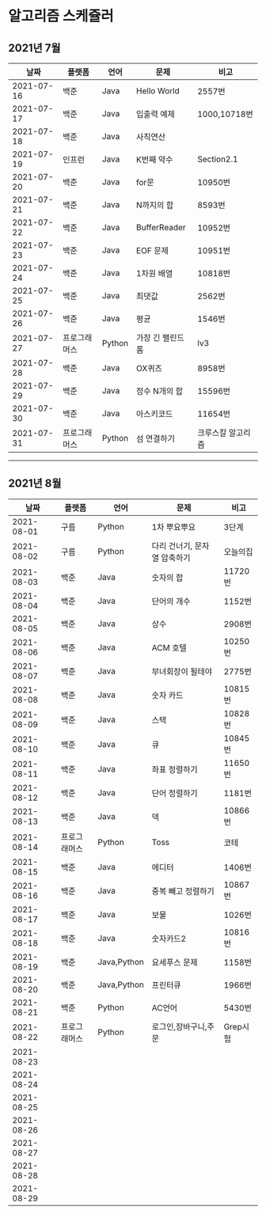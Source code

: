 # 알고리즘 스케쥴러

## 2021년 7월

| 날짜       | 플랫폼       | 언어   | 문제             | 비고              |
| ---------- | ------------ | ------ | ---------------- | ----------------- |
| 2021-07-16 | 백준         | Java   | Hello World      | 2557번            |
| 2021-07-17 | 백준         | Java   | 입출력 예제      | 1000,10718번      |
| 2021-07-18 | 백준         | Java   | 사칙연산         |                   |
| 2021-07-19 | 인프런       | Java   | K번째 약수       | Section2.1        |
| 2021-07-20 | 백준         | Java   | for문            | 10950번           |
| 2021-07-21 | 백준         | Java   | N까지의 합       | 8593번            |
| 2021-07-22 | 백준         | Java   | BufferReader     | 10952번           |
| 2021-07-23 | 백준         | Java   | EOF 문제         | 10951번           |
| 2021-07-24 | 백준         | Java   | 1차원 배열       | 10818번           |
| 2021-07-25 | 백준         | Java   | 최댓값           | 2562번            |
| 2021-07-26 | 백준         | Java   | 평균             | 1546번            |
| 2021-07-27 | 프로그래머스 | Python | 가장 긴 팰린드롬 | lv3               |
| 2021-07-28 | 백준         | Java   | OX퀴즈           | 8958번            |
| 2021-07-29 | 백준         | Java   | 정수 N개의 합    | 15596번           |
| 2021-07-30 | 백준         | Java   | 아스키코드       | 11654번           |
| 2021-07-31 | 프로그래머스 | Python | 섬 연결하기      | 크루스칼 알고리즘 |

----

## 2021년 8월

| 날짜       | 플랫폼       | 언어        | 문제                         | 비고     |
| ---------- | ------------ | ----------- | ---------------------------- | -------- |
| 2021-08-01 | 구름         | Python      | 1차 뿌요뿌요                 | 3단계    |
| 2021-08-02 | 구름         | Python      | 다리 건너기, 문자열 압축하기 | 오늘의집 |
| 2021-08-03 | 백준         | Java        | 숫자의 합                    | 11720번  |
| 2021-08-04 | 백준         | Java        | 단어의 개수                  | 1152번   |
| 2021-08-05 | 백준         | Java        | 상수                         | 2908번   |
| 2021-08-06 | 백준         | Java        | ACM 호텔                     | 10250번  |
| 2021-08-07 | 백준         | Java        | 부녀회장이 될테야            | 2775번   |
| 2021-08-08 | 백준         | Java        | 숫자 카드                    | 10815번  |
| 2021-08-09 | 백준         | Java        | 스택                         | 10828번  |
| 2021-08-10 | 백준         | Java        | 큐                           | 10845번  |
| 2021-08-11 | 백준         | Java        | 좌표 정렬하기                | 11650번  |
| 2021-08-12 | 백준         | Java        | 단어 정렬하기                | 1181번   |
| 2021-08-13 | 백준         | Java        | 덱                           | 10866번  |
| 2021-08-14 | 프로그래머스 | Python      | Toss                         | 코테     |
| 2021-08-15 | 백준         | Java        | 에디터                       | 1406번   |
| 2021-08-16 | 백준         | Java        | 중복 빼고 정렬하기           | 10867번  |
| 2021-08-17 | 백준         | Java        | 보물                         | 1026번   |
| 2021-08-18 | 백준         | Java        | 숫자카드2                    | 10816번  |
| 2021-08-19 | 백준         | Java,Python | 요세푸스 문제                | 1158번   |
| 2021-08-20 | 백준         | Java,Python | 프린터큐                     | 1966번   |
| 2021-08-21 | 백준         | Python      | AC언어                       | 5430번   |
| 2021-08-22 | 프로그래머스 | Python      | 로그인,장바구니,주문         | Grep시험 |
| 2021-08-23 |              |             |                              |          |
| 2021-08-24 |              |             |                              |          |
| 2021-08-25 |              |             |                              |          |
| 2021-08-26 |              |             |                              |          |
| 2021-08-27 |              |             |                              |          |
| 2021-08-28 |              |             |                              |          |
| 2021-08-29 |              |             |                              |          |

